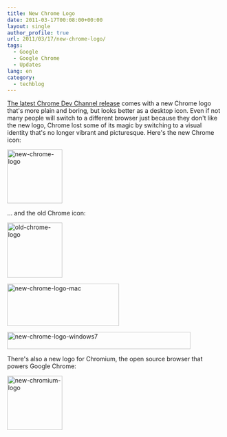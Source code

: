 ```yaml
---
title: New Chrome Logo
date: 2011-03-17T00:08:00+00:00
layout: single
author_profile: true
url: 2011/03/17/new-chrome-logo/
tags:
  - Google
  - Google Chrome
  - Updates
lang: en
category: 
  - techblog
---
```

[The latest Chrome Dev Channel release](http://googlechromereleases.blogspot.com/2011/03/dev-channel-update_15.html) comes with a new Chrome logo that's more plain and boring, but looks better as a desktop icon. Even if not many people will switch to a different browser just because they don't like the new logo, Chrome lost some of its magic by switching to a visual identity that's no longer vibrant and picturesque. Here's the new Chrome icon:

[<img title="new-chrome-logo" border="0" alt="new-chrome-logo" src="http://lh3.ggpht.com/_vaUVXcmC3OI/TYFJVxE2A3I/AAAAAAAADuM/uaWNvH9J6gY/new-chrome-logo_thumb%5B2%5D.png?imgmax=800" width="128" height="125" />](http://lh3.ggpht.com/_vaUVXcmC3OI/TYFJSBuxqsI/AAAAAAAADuI/oK8YVDsEZwc/s1600-h/new-chrome-logo%5B4%5D.png)

… and the old Chrome icon: 

[<img title="old-chrome-logo" border="0" alt="old-chrome-logo" src="http://lh3.ggpht.com/_vaUVXcmC3OI/TYFJh10WZWI/AAAAAAAADuU/9l0GzGCVDnU/old-chrome-logo_thumb%5B2%5D.png?imgmax=800" width="128" height="128" />](http://lh3.ggpht.com/_vaUVXcmC3OI/TYFJcDYJp4I/AAAAAAAADuQ/wTlTrmWPcbw/s1600-h/old-chrome-logo%5B4%5D.png)

[<img title="new-chrome-logo-mac" border="0" alt="new-chrome-logo-mac" src="http://lh6.ggpht.com/_vaUVXcmC3OI/TYFJqmFa4_I/AAAAAAAADuc/FokH-tWIAs8/new-chrome-logo-mac_thumb%5B2%5D.png?imgmax=800" width="260" height="98" />](http://lh3.ggpht.com/_vaUVXcmC3OI/TYFJmEbVqbI/AAAAAAAADuY/oAQg7dFr61c/s1600-h/new-chrome-logo-mac%5B4%5D.png)

[<img title="new-chrome-logo-windows7" border="0" alt="new-chrome-logo-windows7" src="http://lh3.ggpht.com/_vaUVXcmC3OI/TYFJyi-bXgI/AAAAAAAADuk/eEPlOYbu4Vo/new-chrome-logo-windows7_thumb%5B2%5D.png?imgmax=800" width="426" height="40" />](http://lh6.ggpht.com/_vaUVXcmC3OI/TYFJuduz0SI/AAAAAAAADug/Dm7S2QO_T1I/s1600-h/new-chrome-logo-windows7%5B4%5D.png) 

There's also a new logo for Chromium, the open source browser that powers Google Chrome:

[<img title="new-chromium-logo" border="0" alt="new-chromium-logo" src="http://lh6.ggpht.com/_vaUVXcmC3OI/TYFJ7jnu8pI/AAAAAAAADus/IezyQ344Xxw/new-chromium-logo_thumb%5B2%5D.png?imgmax=800" width="128" height="126" />](http://lh4.ggpht.com/_vaUVXcmC3OI/TYFJ3wPfL8I/AAAAAAAADuo/Q3XYq0-0ji0/s1600-h/new-chromium-logo%5B4%5D.png)